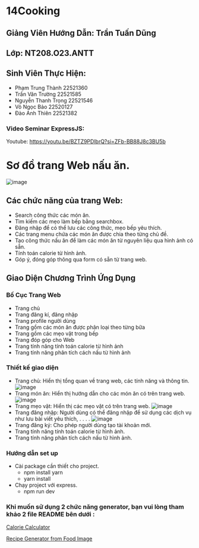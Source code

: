 # 14Cooking

## Giảng Viên Hướng Dẫn: Trần Tuấn Dũng
## Lớp: NT208.O23.ANTT
## Sinh Viên Thực Hiện:
  - Phạm Trung Thành 22521360
  - Trần Văn Trường 22521585
  - Nguyễn Thanh Trọng 22521546
  - Võ Ngọc Bảo 22520127
  - Đào Anh Thiên 22521382
### Video Seminar ExpressJS: 
Youtube: https://youtu.be/BZTZ9PDlbrQ?si=ZFb-BB88J8c3BU5b

# Sơ đồ trang Web nấu ăn.
![image](https://github.com/DaoAnhThien/Web-NT208/assets/117579985/953cb414-d172-4c96-a7d6-68b58617cfa9)

## Các chức năng của trang Web:
- Search công thức các món ăn.
- Tìm kiếm các mẹo làm bếp bằng searchbox.
- Đăng nhập để có thể lưu các công thức, mẹo bếp yêu thích.
- Các trang menu chứa các món ăn được chia theo từng chủ đề.
- Tạo công thức nấu ăn để làm các món ăn từ nguyên liệu qua hình ảnh có sẵn.
- Tính toán calorie từ hình ảnh.
- Góp ý, đóng góp thông qua form có sẵn từ trang web.
## Giao Diện Chương Trình Ứng Dụng
### Bố Cục Trang Web
- Trang chủ
- Trang đăng kí, đăng nhập
- Trang profile người dùng
- Trang gồm các món ăn được phân loại theo từng bữa
- Trang gồm các mẹo vặt trong bếp
- Trang đóp góp cho Web
- Trang tính năng tính toán calorie từ hình ảnh
- Trang tính năng phân tích cách nấu từ hình ảnh
### Thiết kế giao diện 
- Trang chủ: Hiển thị tổng quan về trang web, các tính năng và thông tin.
 ![image](https://github.com/DaoAnhThien/Web-NT208/assets/117579985/0a6856c0-2ab8-49fe-9606-23334061dd4e)
- Trang món ăn: Hiển thị hướng dẫn cho các món ăn có trên trang web.
  ![image](https://github.com/DaoAnhThien/Web-NT208/assets/117579985/1eda7324-bf18-45ab-8375-5ce1b4553e32)
- Trang mẹo vặt: Hiển thị các mẹo vặt có trên trang web.
  ![image](https://github.com/DaoAnhThien/Web-NT208/assets/117579985/cf36ded8-ab4c-4d30-b089-879b06bee67e)
- Trang đăng nhập: Người dùng có thể đăng nhập để sử dụng các dịch vụ như lưu bài viết yêu thích, . . . .
  ![image](https://github.com/DaoAnhThien/Web-NT208/assets/117579985/261407ce-c49c-4c1b-81a7-bbce94c6240a)
- Trang đăng ký: Cho phép người dùng tạo tài khoản mới.
- Trang tính năng tính toán calorie từ hình ảnh.
- Trang tính năng phân tích cách nấu từ hình ảnh.

### Hướng dẫn set up 
- Cài package cần thiết cho project.
  + npm install yarn
  + yarn install
- Chạy project với express.
  + npm run dev

### Khi muốn sử dụng 2 chức năng generator, bạn vui lòng tham khảo 2 file README bên dưới : 
[Calorie Calculator](https://github.com/DaoAnhThien/Web-NT208/blob/master/generator/Calorie-Calculator/README.md)

[Recipe Generator from Food Image](https://github.com/DaoAnhThien/Web-NT208/blob/master/generator/Recipe-Generation-from-Food-Image/README.md)

